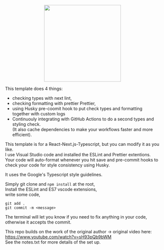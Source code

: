 <p align="center">
  <img height="250" src="https://github.com/stephanBV/husky-gitActions-lint-prettier-next/blob/main/thumbnail/husky-gitActions-lint-prettier-next.png"/>
</p>

This template does 4 things:

- checking types with next lint,
- checking formatting with prettier Prettier,
- using Husky pre-coomit hook to put check types and formatting together with custom logs
- Continuouly integrating with GitHub Actions to do a second types and styling check.  
  (It also cache dependencies to make your workflows faster and more efficient).

This template is for a React-Next.js-Typescript, but you can modify it as you like.  
I use Visual Studio code and installed the ESLint and Prettier extentions.  
Your code will auto-format whenever you hit save and pre-commit hooks to check your code for style consistency using Husky.

It uses the Google's Typescript style guidelines.

Simply git clone and `npm install` at the root,  
Install the ESLint and ES7 vscode extensions,  
write some code,

```
git add .
git commit -m <message>
```

The terminal will let you know if you need to fix anything in your code, otherwise it accepts the commit.

This repo builds on the work of the original author -> original video here: https://www.youtube.com/watch?v=sH93pQb9bWM <br />
See the notes.txt for more details of the set up.
